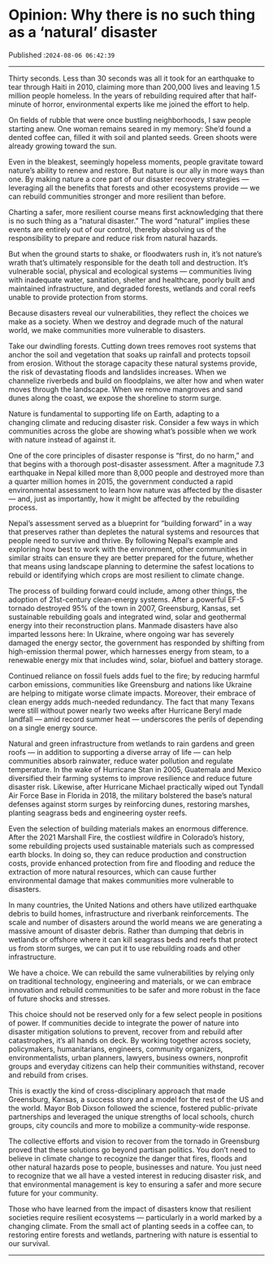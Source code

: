 # Opinion: Why there is no such thing as a ‘natural’ disaster

Published :`2024-08-06 06:42:39`

---

Thirty seconds. Less than 30 seconds was all it took for an earthquake to tear through Haiti in 2010, claiming more than 200,000 lives and leaving 1.5 million people homeless. In the years of rebuilding required after that half-minute of horror, environmental experts like me joined the effort to help.

On fields of rubble that were once bustling neighborhoods, I saw people starting anew. One woman remains seared in my memory: She’d found a dented coffee can, filled it with soil and planted seeds. Green shoots were already growing toward the sun.

Even in the bleakest, seemingly hopeless moments, people gravitate toward nature’s ability to renew and restore. But nature is our ally in more ways than one. By making nature a core part of our disaster recovery strategies — leveraging all the benefits that forests and other ecosystems provide — we can rebuild communities stronger and more resilient than before.

Charting a safer, more resilient course means first acknowledging that there is no such thing as a “natural disaster.” The word “natural” implies these events are entirely out of our control, thereby absolving us of the responsibility to prepare and reduce risk from natural hazards.

But when the ground starts to shake, or floodwaters rush in, it’s not nature’s wrath that’s ultimately responsible for the death toll and destruction. It’s vulnerable social, physical and ecological systems — communities living with inadequate water, sanitation, shelter and healthcare, poorly built and maintained infrastructure, and degraded forests, wetlands and coral reefs unable to provide protection from storms.

Because disasters reveal our vulnerabilities, they reflect the choices we make as a society. When we destroy and degrade much of the natural world, we make communities more vulnerable to disasters.

Take our dwindling forests. Cutting down trees removes root systems that anchor the soil and vegetation that soaks up rainfall and protects topsoil from erosion. Without the storage capacity these natural systems provide, the risk of devastating floods and landslides increases. When we channelize riverbeds and build on floodplains, we alter how and when water moves through the landscape. When we remove mangroves and sand dunes along the coast, we expose the shoreline to storm surge.

Nature is fundamental to supporting life on Earth, adapting to a changing climate and reducing disaster risk. Consider a few ways in which communities across the globe are showing what’s possible when we work with nature instead of against it.

One of the core principles of disaster response is “first, do no harm,” and that begins with a thorough post-disaster assessment. After a magnitude 7.3 earthquake in Nepal killed more than 8,000 people and destroyed more than a quarter million homes in 2015, the government conducted a rapid environmental assessment to learn how nature was affected by the disaster — and, just as importantly, how it might be affected by the rebuilding process.

Nepal’s assessment served as a blueprint for “building forward” in a way that preserves rather than depletes the natural systems and resources that people need to survive and thrive. By following Nepal’s example and exploring how best to work with the environment, other communities in similar straits can ensure they are better prepared for the future, whether that means using landscape planning to determine the safest locations to rebuild or identifying which crops are most resilient to climate change.

The process of building forward could include, among other things, the adoption of 21st-century clean-energy systems. After a powerful EF-5 tornado destroyed 95% of the town in 2007, Greensburg, Kansas, set sustainable rebuilding goals and integrated wind, solar and geothermal energy into their reconstruction plans. Manmade disasters have also imparted lessons here: In Ukraine, where ongoing war has severely damaged the energy sector, the government has responded by shifting from high-emission thermal power, which harnesses energy from steam, to a renewable energy mix that includes wind, solar, biofuel and battery storage.

Continued reliance on fossil fuels adds fuel to the fire; by reducing harmful carbon emissions, communities like Greensburg and nations like Ukraine are helping to mitigate worse climate impacts. Moreover, their embrace of clean energy adds much-needed redundancy. The fact that many Texans were still without power nearly two weeks after Hurricane Beryl made landfall — amid record summer heat — underscores the perils of depending on a single energy source.

Natural and green infrastructure from wetlands to rain gardens and green roofs — in addition to supporting a diverse array of life — can help communities absorb rainwater, reduce water pollution and regulate temperature. In the wake of Hurricane Stan in 2005, Guatemala and Mexico diversified their farming systems to improve resilience and reduce future disaster risk. Likewise, after Hurricane Michael practically wiped out Tyndall Air Force Base in Florida in 2018, the military bolstered the base’s natural defenses against storm surges by reinforcing dunes, restoring marshes, planting seagrass beds and engineering oyster reefs.

Even the selection of building materials makes an enormous difference. After the 2021 Marshall Fire, the costliest wildfire in Colorado’s history, some rebuilding projects used sustainable materials such as compressed earth blocks. In doing so, they can reduce production and construction costs, provide enhanced protection from fire and flooding and reduce the extraction of more natural resources, which can cause further environmental damage that makes communities more vulnerable to disasters.

In many countries, the United Nations and others have utilized earthquake debris to build homes, infrastructure and riverbank reinforcements. The scale and number of disasters around the world means we are generating a massive amount of disaster debris. Rather than dumping that debris in wetlands or offshore where it can kill seagrass beds and reefs that protect us from storm surges, we can put it to use rebuilding roads and other infrastructure.

We have a choice. We can rebuild the same vulnerabilities by relying only on traditional technology, engineering and materials, or we can embrace innovation and rebuild communities to be safer and more robust in the face of future shocks and stresses.

This choice should not be reserved only for a few select people in positions of power. If communities decide to integrate the power of nature into disaster mitigation solutions to prevent, recover from and rebuild after catastrophes, it’s all hands on deck. By working together across society, policymakers, humanitarians, engineers, community organizers, environmentalists, urban planners, lawyers, business owners, nonprofit groups and everyday citizens can help their communities withstand, recover and rebuild from crises.

This is exactly the kind of cross-disciplinary approach that made Greensburg, Kansas, a success story and a model for the rest of the US and the world. Mayor Bob Dixson followed the science, fostered public-private partnerships and leveraged the unique strengths of local schools, church groups, city councils and more to mobilize a community-wide response.

The collective efforts and vision to recover from the tornado in Greensburg proved that these solutions go beyond partisan politics. You don’t need to believe in climate change to recognize the danger that fires, floods and other natural hazards pose to people, businesses and nature. You just need to recognize that we all have a vested interest in reducing disaster risk, and that environmental management is key to ensuring a safer and more secure future for your community.

Those who have learned from the impact of disasters know that resilient societies require resilient ecosystems — particularly in a world marked by a changing climate. From the small act of planting seeds in a coffee can, to restoring entire forests and wetlands, partnering with nature is essential to our survival.

---

